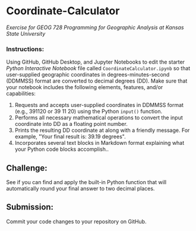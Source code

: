 # Coordinate-Calculator
*Exercise for GEOG 728 Programming for Geographic Analysis at Kansas State University*

### Instructions:

Using GitHub, GitHub Desktop, and Jupyter Notebooks to edit the starter *Python Interactive Notebook* file called <code>CoordinateCalculator.ipynb</code> so that user-supplied geographic coordinates in degrees-minutes-second (DDMMSS) format are converted to decimal degrees (DD).  Make sure that your notebook includes the following elements, features, and/or capabilities:

1. Requests and accepts user-supplied coordinates in DDMMSS format (e.g., 391120 or 39 11 20) using the Python <code>input()</code> function.
2. Performs all necessary mathematical operations to convert the input coordinate into DD as a floating point number.
3. Prints the resulting DD coordinate at along with a friendly message.  For example, "Your final result is:  39.19 degrees".
4. Incorporates several text blocks in Markdown format explaining what your Python code blocks accomplish..

## Challenge:

See if you can find and apply the built-in Python function that will automatically round your final answer to two decimal places.

## Submission:

Commit your code changes to your repository on GitHub.
